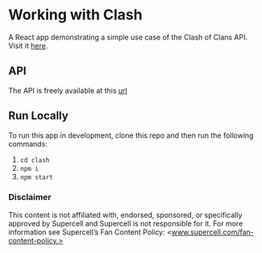 # Working with Clash

A React app demonstrating a simple use case of the Clash of Clans API. Visit it [here](https://wwc.tinomuzambi.com).

## API

The API is freely available at this [url](https://developer.clashofclans.com/)

## Run Locally

To run this app in development, clone this repo and then run the following commands:

1. `cd clash`
2. `npm i`
3. `npm start`


### Disclaimer

This content is not affiliated with, endorsed, sponsored, or specifically approved by Supercell and Supercell is not responsible for it. For more information see Supercell’s Fan Content Policy: <www.supercell.com/fan-content-policy.>